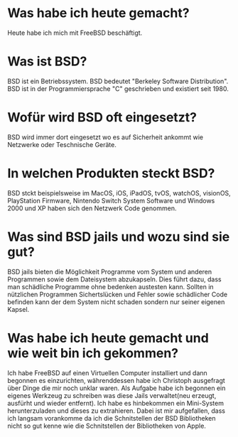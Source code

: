 # Was habe ich heute gemacht?
Heute habe ich mich mit FreeBSD beschäftigt. 

# Was ist BSD?
BSD ist ein Betriebssystem. BSD bedeutet "Berkeley Software Distribution". BSD ist in der Programmiersprache "C" geschrieben und existiert seit 1980.

# Wofür wird BSD oft eingesetzt?
BSD wird immer dort eingesetzt wo es auf Sicherheit ankommt wie Netzwerke oder Teschnische Geräte.

# In welchen Produkten steckt BSD?
BSD stckt beispielsweise im MacOS, iOS, iPadOS, tvOS, watchOS, visionOS, PlayStation Firmware, Nintendo Switch System Software und Windows 2000 und XP haben sich den Netzwerk Code genommen.

# Was sind BSD jails und wozu sind sie gut?
BSD jails bieten die Möglichkeit Programme vom System und anderen Programmen sowie dem Dateisystem abzukapseln. Dies führt dazu, dass man schädliche Programme ohne bedenken austesten kann.
Sollten in nützlichen Programmen Sichertslücken und Fehler sowie schädlicher Code befinden kann der dem System nicht schaden sondern nur seiner eigenen Kapsel.

# Was habe ich heute gemacht und wie weit bin ich gekommen?
Ich habe FreeBSD auf einen Virtuellen Computer installiert und dann begonnen es einzurichten, währenddessen habe ich Christoph ausgefragt über Dinge die mir noch unklar waren.
Als Aufgabe habe ich begonnen ein eigenes Werkzeug zu schreiben was diese Jails verwaltet(neu erzeugt, ausfürht und wieder entfernt). Ich habe es hinbekommen ein Mini-System herunterzuladen
und dieses zu extrahieren. Dabei ist mir aufgefallen, dass ich langsam vorankomme da ich die Schnitstellen der BSD Bibliotheken nicht so gut kenne wie die Schnitstellen der
Bibliotheken von Apple.
